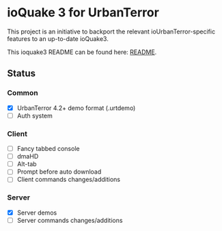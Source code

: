# ioQuake 3 for UrbanTerror

This project is an initiative to backport the relevant ioUrbanTerror-specific
features to an up-to-date ioQuake3.

This ioquake3 README can be found here: [README](README.ioq3.md).

## Status

### Common
- [x] UrbanTerror 4.2+ demo format (.urtdemo)
- [ ] Auth system

### Client
- [ ] Fancy tabbed console
- [ ] dmaHD
- [ ] Alt-tab
- [ ] Prompt before auto download
- [ ] Client commands changes/additions

### Server
- [x] Server demos
- [ ] Server commands changes/additions
